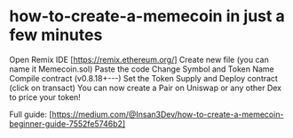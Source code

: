 # how-to-create-a-memecoin in just a few minutes
Open Remix IDE [https://remix.ethereum.org/]
Create new file (you can name it Memecoin.sol)
Paste the code
Change Symbol and Token Name
Compile contract (v0.8.18+---)
Set the Token Supply and Deploy contract (click on transact)
You can now create a Pair on Uniswap or any other Dex to price your token!

Full guide: [https://medium.com/@Insan3Dev/how-to-create-a-memecoin-beginner-guide-7552fe5746b2]
